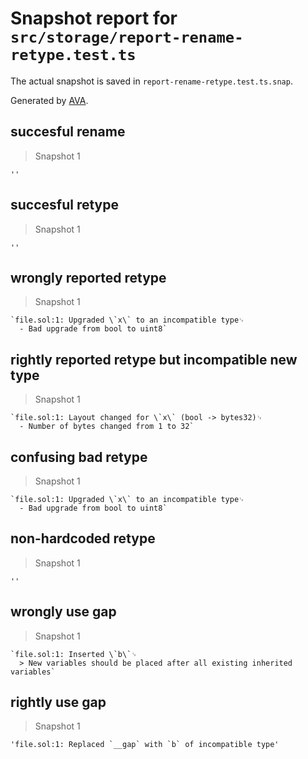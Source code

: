 # Snapshot report for `src/storage/report-rename-retype.test.ts`

The actual snapshot is saved in `report-rename-retype.test.ts.snap`.

Generated by [AVA](https://avajs.dev).

## succesful rename

> Snapshot 1

    ''

## succesful retype

> Snapshot 1

    ''

## wrongly reported retype

> Snapshot 1

    `file.sol:1: Upgraded \`x\` to an incompatible type␊
      - Bad upgrade from bool to uint8`

## rightly reported retype but incompatible new type

> Snapshot 1

    `file.sol:1: Layout changed for \`x\` (bool -> bytes32)␊
      - Number of bytes changed from 1 to 32`

## confusing bad retype

> Snapshot 1

    `file.sol:1: Upgraded \`x\` to an incompatible type␊
      - Bad upgrade from bool to uint8`

## non-hardcoded retype

> Snapshot 1

    ''

## wrongly use gap

> Snapshot 1

    `file.sol:1: Inserted \`b\`␊
      > New variables should be placed after all existing inherited variables`

## rightly use gap

> Snapshot 1

    'file.sol:1: Replaced `__gap` with `b` of incompatible type'
